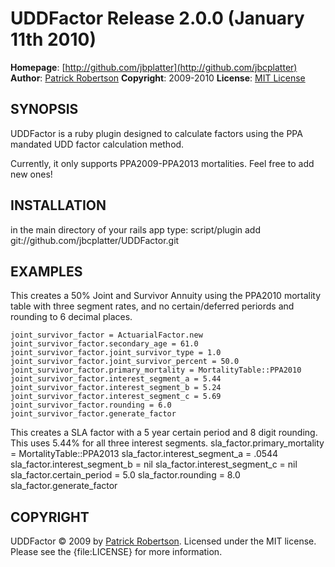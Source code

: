 UDDFactor Release 2.0.0 (January 11th 2010)
============================================

**Homepage**: [http://github.com/jbplatter](http://github.com/jbcplatter)
**Author**: [Patrick Robertson](mailto:patricksrobertson@gmail.com)
**Copyright**: 2009-2010
**License**: [MIT License](file:LICENSE)


SYNOPSIS
--------

UDDFactor is a ruby plugin designed to calculate factors using the PPA mandated UDD factor calculation method.  

Currently, it only supports PPA2009-PPA2013 mortalities.  Feel free to add new ones!

INSTALLATION
------------

in the main directory of your rails app type:
	script/plugin add git://github.com/jbcplatter/UDDFactor.git


EXAMPLES
--------

This creates a 50% Joint and Survivor Annuity using the PPA2010 mortality table with three segment rates, and no certain/deferred periords and rounding to 6 decimal places.

	joint_survivor_factor = ActuarialFactor.new
	joint_survivor_factor.secondary_age = 61.0
	joint_survivor_factor.joint_survivor_type = 1.0
	joint_survivor_factor.joint_survivor_percent = 50.0
	joint_survivor_factor.primary_mortality = MortalityTable::PPA2010
	joint_survivor_factor.interest_segment_a = 5.44
	joint_survivor_factor.interest_segment_b = 5.24
	joint_survivor_factor.interest_segment_c = 5.69
	joint_survivor_factor.rounding = 6.0
	joint_survivor_factor.generate_factor

This creates a SLA factor with a 5 year certain period and 8 digit rounding.  This uses 5.44% for all three interest segments.
	sla_factor.primary_mortality = MortalityTable::PPA2013
	sla_factor.interest_segment_a = .0544
	sla_factor.interest_segment_b = nil
	sla_factor.interest_segment_c = nil
	sla_factor.certain_period = 5.0
	sla_factor.rounding = 8.0
	sla_factor.generate_factor
	
COPYRIGHT
---------

UDDFactor &copy; 2009 by [Patrick Robertson](mailto:patricksrobertson@gmail.com). Licensed under the MIT 
license. Please see the {file:LICENSE} for more information.
	



